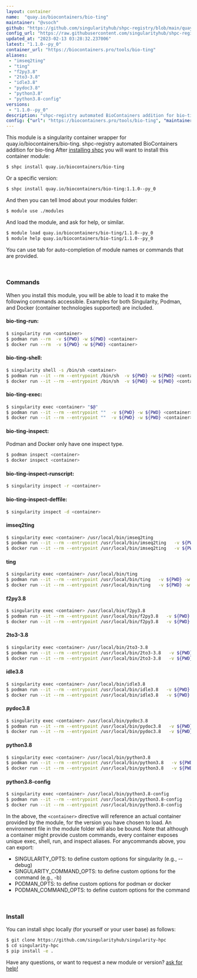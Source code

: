 ```yaml
---
layout: container
name:  "quay.io/biocontainers/bio-ting"
maintainer: "@vsoch"
github: "https://github.com/singularityhub/shpc-registry/blob/main/quay.io/biocontainers/bio-ting/container.yaml"
config_url: "https://raw.githubusercontent.com/singularityhub/shpc-registry/main/quay.io/biocontainers/bio-ting/container.yaml"
updated_at: "2023-02-13 03:28:32.237006"
latest: "1.1.0--py_0"
container_url: "https://biocontainers.pro/tools/bio-ting"
aliases:
 - "imseq2ting"
 - "ting"
 - "f2py3.8"
 - "2to3-3.8"
 - "idle3.8"
 - "pydoc3.8"
 - "python3.8"
 - "python3.8-config"
versions:
 - "1.1.0--py_0"
description: "shpc-registry automated BioContainers addition for bio-ting"
config: {"url": "https://biocontainers.pro/tools/bio-ting", "maintainer": "@vsoch", "description": "shpc-registry automated BioContainers addition for bio-ting", "latest": {"1.1.0--py_0": "sha256:87e15ead14280f75a5381c6aac684126fa36a8c09431927fdc585101afa67296"}, "tags": {"1.1.0--py_0": "sha256:87e15ead14280f75a5381c6aac684126fa36a8c09431927fdc585101afa67296"}, "docker": "quay.io/biocontainers/bio-ting", "aliases": {"imseq2ting": "/usr/local/bin/imseq2ting", "ting": "/usr/local/bin/ting", "f2py3.8": "/usr/local/bin/f2py3.8", "2to3-3.8": "/usr/local/bin/2to3-3.8", "idle3.8": "/usr/local/bin/idle3.8", "pydoc3.8": "/usr/local/bin/pydoc3.8", "python3.8": "/usr/local/bin/python3.8", "python3.8-config": "/usr/local/bin/python3.8-config"}}
---
```


This module is a singularity container wrapper for quay.io/biocontainers/bio-ting.
shpc-registry automated BioContainers addition for bio-ting
After [installing shpc](#install) you will want to install this container module:


```bash
$ shpc install quay.io/biocontainers/bio-ting
```

Or a specific version:

```bash
$ shpc install quay.io/biocontainers/bio-ting:1.1.0--py_0
```

And then you can tell lmod about your modules folder:

```bash
$ module use ./modules
```

And load the module, and ask for help, or similar.

```bash
$ module load quay.io/biocontainers/bio-ting/1.1.0--py_0
$ module help quay.io/biocontainers/bio-ting/1.1.0--py_0
```

You can use tab for auto-completion of module names or commands that are provided.

<br>

### Commands

When you install this module, you will be able to load it to make the following commands accessible.
Examples for both Singularity, Podman, and Docker (container technologies supported) are included.

#### bio-ting-run:

```bash
$ singularity run <container>
$ podman run --rm  -v ${PWD} -w ${PWD} <container>
$ docker run --rm  -v ${PWD} -w ${PWD} <container>
```

#### bio-ting-shell:

```bash
$ singularity shell -s /bin/sh <container>
$ podman run --it --rm --entrypoint /bin/sh  -v ${PWD} -w ${PWD} <container>
$ docker run --it --rm --entrypoint /bin/sh  -v ${PWD} -w ${PWD} <container>
```

#### bio-ting-exec:

```bash
$ singularity exec <container> "$@"
$ podman run --it --rm --entrypoint ""  -v ${PWD} -w ${PWD} <container> "$@"
$ docker run --it --rm --entrypoint ""  -v ${PWD} -w ${PWD} <container> "$@"
```

#### bio-ting-inspect:

Podman and Docker only have one inspect type.

```bash
$ podman inspect <container>
$ docker inspect <container>
```

#### bio-ting-inspect-runscript:

```bash
$ singularity inspect -r <container>
```

#### bio-ting-inspect-deffile:

```bash
$ singularity inspect -d <container>
```


#### imseq2ting

```bash
$ singularity exec <container> /usr/local/bin/imseq2ting
$ podman run --it --rm --entrypoint /usr/local/bin/imseq2ting   -v ${PWD} -w ${PWD} <container> -c " $@"
$ docker run --it --rm --entrypoint /usr/local/bin/imseq2ting   -v ${PWD} -w ${PWD} <container> -c " $@"
```


#### ting

```bash
$ singularity exec <container> /usr/local/bin/ting
$ podman run --it --rm --entrypoint /usr/local/bin/ting   -v ${PWD} -w ${PWD} <container> -c " $@"
$ docker run --it --rm --entrypoint /usr/local/bin/ting   -v ${PWD} -w ${PWD} <container> -c " $@"
```


#### f2py3.8

```bash
$ singularity exec <container> /usr/local/bin/f2py3.8
$ podman run --it --rm --entrypoint /usr/local/bin/f2py3.8   -v ${PWD} -w ${PWD} <container> -c " $@"
$ docker run --it --rm --entrypoint /usr/local/bin/f2py3.8   -v ${PWD} -w ${PWD} <container> -c " $@"
```


#### 2to3-3.8

```bash
$ singularity exec <container> /usr/local/bin/2to3-3.8
$ podman run --it --rm --entrypoint /usr/local/bin/2to3-3.8   -v ${PWD} -w ${PWD} <container> -c " $@"
$ docker run --it --rm --entrypoint /usr/local/bin/2to3-3.8   -v ${PWD} -w ${PWD} <container> -c " $@"
```


#### idle3.8

```bash
$ singularity exec <container> /usr/local/bin/idle3.8
$ podman run --it --rm --entrypoint /usr/local/bin/idle3.8   -v ${PWD} -w ${PWD} <container> -c " $@"
$ docker run --it --rm --entrypoint /usr/local/bin/idle3.8   -v ${PWD} -w ${PWD} <container> -c " $@"
```


#### pydoc3.8

```bash
$ singularity exec <container> /usr/local/bin/pydoc3.8
$ podman run --it --rm --entrypoint /usr/local/bin/pydoc3.8   -v ${PWD} -w ${PWD} <container> -c " $@"
$ docker run --it --rm --entrypoint /usr/local/bin/pydoc3.8   -v ${PWD} -w ${PWD} <container> -c " $@"
```


#### python3.8

```bash
$ singularity exec <container> /usr/local/bin/python3.8
$ podman run --it --rm --entrypoint /usr/local/bin/python3.8   -v ${PWD} -w ${PWD} <container> -c " $@"
$ docker run --it --rm --entrypoint /usr/local/bin/python3.8   -v ${PWD} -w ${PWD} <container> -c " $@"
```


#### python3.8-config

```bash
$ singularity exec <container> /usr/local/bin/python3.8-config
$ podman run --it --rm --entrypoint /usr/local/bin/python3.8-config   -v ${PWD} -w ${PWD} <container> -c " $@"
$ docker run --it --rm --entrypoint /usr/local/bin/python3.8-config   -v ${PWD} -w ${PWD} <container> -c " $@"
```



In the above, the `<container>` directive will reference an actual container provided
by the module, for the version you have chosen to load. An environment file in the
module folder will also be bound. Note that although a container
might provide custom commands, every container exposes unique exec, shell, run, and
inspect aliases. For anycommands above, you can export:

 - SINGULARITY_OPTS: to define custom options for singularity (e.g., --debug)
 - SINGULARITY_COMMAND_OPTS: to define custom options for the command (e.g., -b)
 - PODMAN_OPTS: to define custom options for podman or docker
 - PODMAN_COMMAND_OPTS: to define custom options for the command

<br>

### Install

You can install shpc locally (for yourself or your user base) as follows:

```bash
$ git clone https://github.com/singularityhub/singularity-hpc
$ cd singularity-hpc
$ pip install -e .
```

Have any questions, or want to request a new module or version? [ask for help!](https://github.com/singularityhub/singularity-hpc/issues)